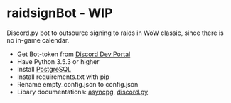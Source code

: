 # raidsignBot - WIP

Discord.py bot to outsource signing to raids in WoW classic, since there is no in-game calendar.

- Get Bot-token from [Discord Dev Portal](https://discordapp.com/developers/applications)
- Have Python 3.5.3 or higher
- Install [PostgreSQL](https://www.postgresql.org/)
- Install requirements.txt with pip
- Rename empty_config.json to config.json
- Libary documentations: [asyncpg](https://magicstack.github.io/asyncpg/current/index.html), [discord.py](https://discordpy.readthedocs.io/en/latest/index.html#)